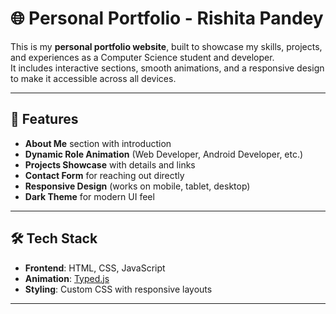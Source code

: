 # 🌐 Personal Portfolio - Rishita Pandey

This is my **personal portfolio website**, built to showcase my skills, projects, and experiences as a Computer Science student and developer.  
It includes interactive sections, smooth animations, and a responsive design to make it accessible across all devices.  

---

## 🚀 Features
- **About Me** section with introduction
- **Dynamic Role Animation** (Web Developer, Android Developer, etc.)
- **Projects Showcase** with details and links
- **Contact Form** for reaching out directly
- **Responsive Design** (works on mobile, tablet, desktop)
- **Dark Theme** for modern UI feel

---

## 🛠️ Tech Stack
- **Frontend**: HTML, CSS, JavaScript  
- **Animation**: [Typed.js](https://github.com/mattboldt/typed.js)  
- **Styling**: Custom CSS with responsive layouts  

---
